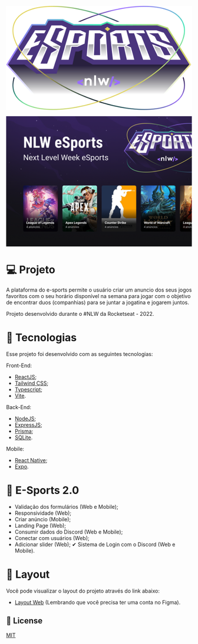 <p align='center'>
  <img src="./web/src/assets/logo-esports.svg" alt="Logo">
</p>

<div>
    <img src='./web/src/assets/capa-esports.png' alt='Capa'>
</div> 

# 💻 Projeto

A plataforma do e-sports permite o usuário criar um anuncio dos seus jogos favoritos com o seu horário disponível na semana para jogar com o objetivo de encontrar duos (companhias) para se juntar a jogatina e jogarem juntos.

Projeto desenvolvido durante o #NLW da Rocketseat - 2022.
 
# 🧪 Tecnologias

Esse projeto foi desenvolvido com as seguintes tecnologias:

Front-End:
- [ReactJS](https://pt-br.reactjs.org/);
- [Tailwind CSS](https://tailwindcss.com/);
- [Typescript](https://www.typescriptlang.org/);
- [Vite](https://vitejs.dev/).

Back-End:
- [NodeJS](https://nodejs.org/en/);
- [ExpressJS](https://expressjs.com/pt-br/);
- [Prisma](https://www.prisma.io/);
- [SQLite](https://www.sqlite.org/index.html).

Mobile:
- [React Native](https://reactnative.dev/);
- [Expo](https://docs.expo.dev/).

# 🚧 E-Sports 2.0

- Validação dos formulários (Web e Mobile);
- Responsividade (Web);
- Criar anúncio (Mobile);
- Landing Page (Web);
- Consumir dados do Discord (Web e Mobile);
- Conectar com usuários (Web);
- Adicionar slider (Web);
✔ Sistema de Login com o Discord (Web e Mobile).

# 🔖 Layout

Você pode visualizar o layout do projeto através do link abaixo:
- [Layout Web](https://www.figma.com/file/YZzryY6irUqFISxc4MpwB6/NLW-eSports?node-id=0%3A1) (Lembrando que você precisa ter uma conta no Figma).

## 📃 License

[MIT](https://choosealicense.com/licenses/mit/)